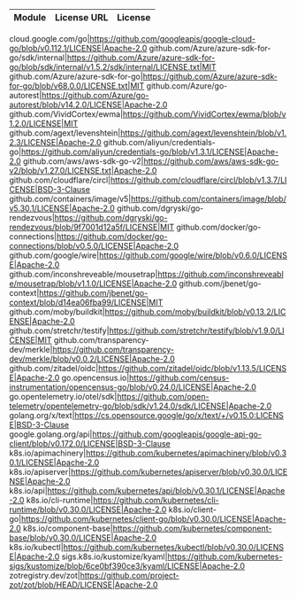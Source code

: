 Module | License URL | License
---|---|---

cloud.google.com/go|https://github.com/googleapis/google-cloud-go/blob/v0.112.1/LICENSE|Apache-2.0
github.com/Azure/azure-sdk-for-go/sdk/internal|https://github.com/Azure/azure-sdk-for-go/blob/sdk/internal/v1.5.2/sdk/internal/LICENSE.txt|MIT
github.com/Azure/azure-sdk-for-go|https://github.com/Azure/azure-sdk-for-go/blob/v68.0.0/LICENSE.txt|MIT
github.com/Azure/go-autorest|https://github.com/Azure/go-autorest/blob/v14.2.0/LICENSE|Apache-2.0
github.com/VividCortex/ewma|https://github.com/VividCortex/ewma/blob/v1.2.0/LICENSE|MIT
github.com/agext/levenshtein|https://github.com/agext/levenshtein/blob/v1.2.3/LICENSE|Apache-2.0
github.com/aliyun/credentials-go|https://github.com/aliyun/credentials-go/blob/v1.3.1/LICENSE|Apache-2.0
github.com/aws/aws-sdk-go-v2|https://github.com/aws/aws-sdk-go-v2/blob/v1.27.0/LICENSE.txt|Apache-2.0
github.com/cloudflare/circl|https://github.com/cloudflare/circl/blob/v1.3.7/LICENSE|BSD-3-Clause
github.com/containers/image/v5|https://github.com/containers/image/blob/v5.30.1/LICENSE|Apache-2.0
github.com/dgryski/go-rendezvous|https://github.com/dgryski/go-rendezvous/blob/9f7001d12a5f/LICENSE|MIT
github.com/docker/go-connections|https://github.com/docker/go-connections/blob/v0.5.0/LICENSE|Apache-2.0
github.com/google/wire|https://github.com/google/wire/blob/v0.6.0/LICENSE|Apache-2.0
github.com/inconshreveable/mousetrap|https://github.com/inconshreveable/mousetrap/blob/v1.1.0/LICENSE|Apache-2.0
github.com/jbenet/go-context|https://github.com/jbenet/go-context/blob/d14ea06fba99/LICENSE|MIT
github.com/moby/buildkit|https://github.com/moby/buildkit/blob/v0.13.2/LICENSE|Apache-2.0
github.com/stretchr/testify|https://github.com/stretchr/testify/blob/v1.9.0/LICENSE|MIT
github.com/transparency-dev/merkle|https://github.com/transparency-dev/merkle/blob/v0.0.2/LICENSE|Apache-2.0
github.com/zitadel/oidc|https://github.com/zitadel/oidc/blob/v1.13.5/LICENSE|Apache-2.0
go.opencensus.io|https://github.com/census-instrumentation/opencensus-go/blob/v0.24.0/LICENSE|Apache-2.0
go.opentelemetry.io/otel/sdk|https://github.com/open-telemetry/opentelemetry-go/blob/sdk/v1.24.0/sdk/LICENSE|Apache-2.0
golang.org/x/text|https://cs.opensource.google/go/x/text/+/v0.15.0:LICENSE|BSD-3-Clause
google.golang.org/api|https://github.com/googleapis/google-api-go-client/blob/v0.172.0/LICENSE|BSD-3-Clause
k8s.io/apimachinery|https://github.com/kubernetes/apimachinery/blob/v0.30.1/LICENSE|Apache-2.0
k8s.io/apiserver|https://github.com/kubernetes/apiserver/blob/v0.30.0/LICENSE|Apache-2.0
k8s.io/api|https://github.com/kubernetes/api/blob/v0.30.1/LICENSE|Apache-2.0
k8s.io/cli-runtime|https://github.com/kubernetes/cli-runtime/blob/v0.30.0/LICENSE|Apache-2.0
k8s.io/client-go|https://github.com/kubernetes/client-go/blob/v0.30.0/LICENSE|Apache-2.0
k8s.io/component-base|https://github.com/kubernetes/component-base/blob/v0.30.0/LICENSE|Apache-2.0
k8s.io/kubectl|https://github.com/kubernetes/kubectl/blob/v0.30.0/LICENSE|Apache-2.0
sigs.k8s.io/kustomize/kyaml|https://github.com/kubernetes-sigs/kustomize/blob/6ce0bf390ce3/kyaml/LICENSE|Apache-2.0
zotregistry.dev/zot|https://github.com/project-zot/zot/blob/HEAD/LICENSE|Apache-2.0
